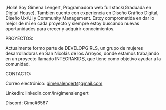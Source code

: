 ¡Hola! Soy Gimena Lengert, Programadora web full stack(Graduada en Digital House). También cuento con experiencia en Diseño Gráfico Digital, Diseño Ux/Ui y Community Management.
Estoy comprometida en dar lo mejor de mí en cada proyecto y siempre estoy buscando nuevas oportunidades para crecer y adquirir conocimientos.

PROYECTOS:

Actualmente formo parte de DEVELOPGIRLS, un grupo de mujeres desarrolladoras en San Nicolás de los Arroyos, donde estamos trabajando en un proyecto llamado INTEGRAKIDS, que tiene como objetivo ayudar a la comunidad.

CONTACTO:

Correo electrónico: gimenalengert@gmail.com

LinkedIn: linkedin.com/in/gimenalengert

Discord: Gime#6567
